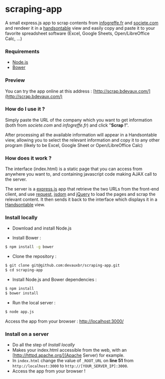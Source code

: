 # scraping-app
A small express.js app to scrap contents from [infogreffe.fr](https://www.infogreffe.fr/societes/) and [societe.com](http://www.societe.com/) and rendeer it in a [handsontable]((http://handsontable.com/)) view and easily copy and paste it to your favorite spreadsheet software (Excel, Google Sheets, Open/LibreOffice Calc, ...)

### Requirements

- [Node.js](https://nodejs.org/)
- [Bower](http://bower.io/)

### Preview

You can try the app online at this address :
[http://scrap.bdevaux.com/](http://scrap.bdevaux.com/)

### How do I use it ?

Simply paste the URL of the company which you want to get information (both from _societe.com_ and _infogreffe.fr_) and click "**Scrap !**".

After processing all the available information will appear in a Handsontable view, allowing you to select the relevant information and copy it to any other program (likely to be Excel, Google Sheet or Open/LibreOffice Calc)

### How does it work ?

The interface (index.html) is a static page that you can access from anywhere you want to, and containing javascript code making AJAX call to the server.

The server is a [express.js](http://expressjs.com/) app that retrieve the two URLs from the front-end client, and use [request](https://www.npmjs.com/package/request), [jsdom](https://www.npmjs.com/package/jsdom) and [jQuery](https://jquery.com/) to load the pages and scrap the relevant content.
It then sends it back to the interface which displays it in a [Handsontable](http://handsontable.com/) view.

### Install locally

- Download and install Node.js

- Install Bower :
```sh
$ npm install -g bower
```

- Clone the repository :
```sh
$ git clone git@github.com:devauxbr/scraping-app.git
$ cd scraping-app
```

- Install Node.js and Bower dependencies :
```sh
$ npm install
$ bower install
```

- Run the local server :
```sh
$ node app.js
```

Access the app from your browser :
[http://localhost:3000/](http://localhost:3000/)

### Install on a server

- Do all the step of _Install locally_
- Makes your index.html accessible from the web, with an [http://httpd.apache.org/](Apache Server) for example.
- In `index.html` change the value of `_ROOT_URL` on **line 51** from `http://localhost:3000` to `http://[YOUR_SERVER_IP]:3000`.
- Access the app from your browser !
